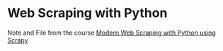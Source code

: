 # Web Scraping with Python

Note and File from the course [Modern Web Scraping with Python using Scrapy](https://www.udemy.com/course/web-scraping-in-python-using-scrapy-and-splash/)